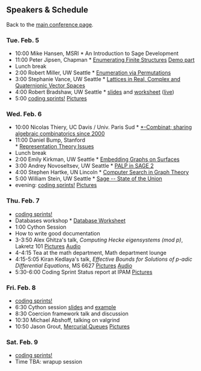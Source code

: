 

## Speakers & Schedule

Back to the <a href="/days7">main conference page</a>. 


### Tue. Feb. 5

* 10:00 Mike Hansen, MSRI 
         * An Introduction to Sage Development 
* 11:00 Peter Jipsen, Chapman 
         * <a class="http" href="http://math.chapman.edu/~jipsen/talks/SageDays7Feb2008/JipsenSageDays7Feb2008slides.pdf">Enumerating Finite Structures</a> <a class="https" href="https://www.sagenb.org/home/pub/1677/">Demo part</a> 
* Lunch break 
* 2:00 Robert Miller, UW Seattle 
         * <a class="http" href="http://www.rlmiller.org/talks/generation.pdf">Enumeration via Permutations</a> 
* 3:00 Stephanie Vance, UW Seattle 
         * <a href="days7/schedule/svance_sd7.pdf">Lattices in Real, Complex and Quaternionic Vector Spaces</a> 
* 4:00 Robert Bradshaw, UW Seattle 
         * <a class="http" href="http://sage.math.washington.edu/home/robertwb/3d/Sage3D.pdf">slides</a> and <a class="http" href="http://sage.math.washington.edu/home/robertwb/3d/days7.sws">worksheet</a> (<a class="https" href="https://www.sagenb.org/home/pub/1696/">live</a>) 
* 5:00 <a href="/days7/sprints">coding sprints!</a> 
<a class="http" href="http://sage.math.washington.edu/home/burhanud/sd7/day1/">Pictures</a> 


### Wed. Feb. 6

* 10:00 Nicolas Thiery, UC Davis / Univ. Paris Sud 
         * <a class="http" href="http://mupad-combinat.sourceforge.net/#sage_days_7">*-Combinat; sharing algebraic combinatorics since 2000</a> 
* 11:00 Daniel Bump, Stanford  
            * <a class="http" href="http://match.stanford.edu/bump/sagedays.pdf">Representation Theory Issues</a> 
* Lunch break 
* 2:00 Emily Kirkman, UW Seattle 
         * <a class="http" href="http://sage.math.washington.edu/home/ekirkman/talks/embedding.pdf">Embedding Graphs on Surfaces</a> 
* 3:00 Andrey Novoseltsev, UW Seattle 
         * <a class="http" href="http://sage.math.washington.edu/home/novoselt/talk-2008-02-06-PALPinSAGE2/PALPinSAGE2.pdf">PALP in SAGE 2</a> 
* 4:00 Stephen Hartke, UN Lincoln 
         * <a href="days7/schedule/Hartke_SAGE2008.pdf">Computer Search in Graph Theory</a> 
* 5:00 William Stein, UW Seattle 
         * <a href="days7/schedule/sage-slides.pdf">Sage -- State of the Union</a> 
* evening: <a href="/days7/sprints">coding sprints!</a> 
<a class="http" href="http://sage.math.washington.edu/home/burhanud/sd7/day2/">Pictures</a> 


### Thu. Feb. 7

* <a href="/days7/sprints">coding sprints!</a> 
* Databases workshop 
         * <a class="http" href="http://sage.math.washington.edu/home/ekirkman/talks/Database_Demo.sws">Database Worksheet</a> 
* 1:00 Cython Session 
* How to write good documentation 
* 3-3:50 Alex Ghitza's talk, _Computing Hecke eigensystems (mod p)_, Lakretz 101 <a class="http" href="http://www.math.ucla.edu/~ntg/ntg-extra/burhanuddin-jenkins-winter08/ghitza/pics">Pictures</a> <a class="http" href="http://www.math.ucla.edu/~ntg/ntg-extra/burhanuddin-jenkins-winter08/ghitza/ghitza.wav">Audio</a> 
* 4-4:15 Tea at the math department, Math department lounge 
* 4:15-5:05 Kiran Kedlaya's talk, _Effective Bounds for Solutions of p-adic Differential Equations_, MS 6627 <a class="http" href="http://www.math.ucla.edu/~ntg/ntg-extra/burhanuddin-jenkins-winter08/kedlaya/pics">Pictures</a> <a class="http" href="http://www.math.ucla.edu/~ntg/ntg-extra/burhanuddin-jenkins-winter08/kedlaya/kedlaya.wav">Audio</a> 
* 5:30-6:00 Coding Sprint Status report at IPAM 
<a class="http" href="http://sage.math.washington.edu/home/burhanud/sd7/day3/">Pictures</a> 


### Fri. Feb. 8

* <a href="/days7/sprints">coding sprints!</a> 
* 6:30 Cython session <a class="http" href="http://sage.math.washington.edu/home/robertwb/cython/fast-cython-bis.pdf">slides</a> and <a class="http" href="http://hg.sagemath.org/sage-main/file/7994ac1af415/sage/interfaces/libecm.pyx">example</a> 
* 8:30 Coercion framework talk and discussion 
* 10:30 Michael Abshoff, talking on valgrind 
* 10:50 Jason Grout, <a href="/MercurialQueues">Mercurial Queues</a> 
<a class="http" href="http://sage.math.washington.edu/home/burhanud/sd7/day4/">Pictures</a> 


### Sat. Feb. 9

* <a href="/days7/sprints">coding sprints!</a> 
* Time TBA: wrapup session 